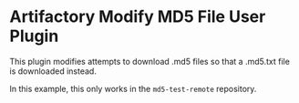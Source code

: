 Artifactory Modify MD5 File User Plugin
=======================================

This plugin modifies attempts to download .md5 files so that a .md5.txt file is
downloaded instead.

In this example, this only works in the `md5-test-remote` repository.
